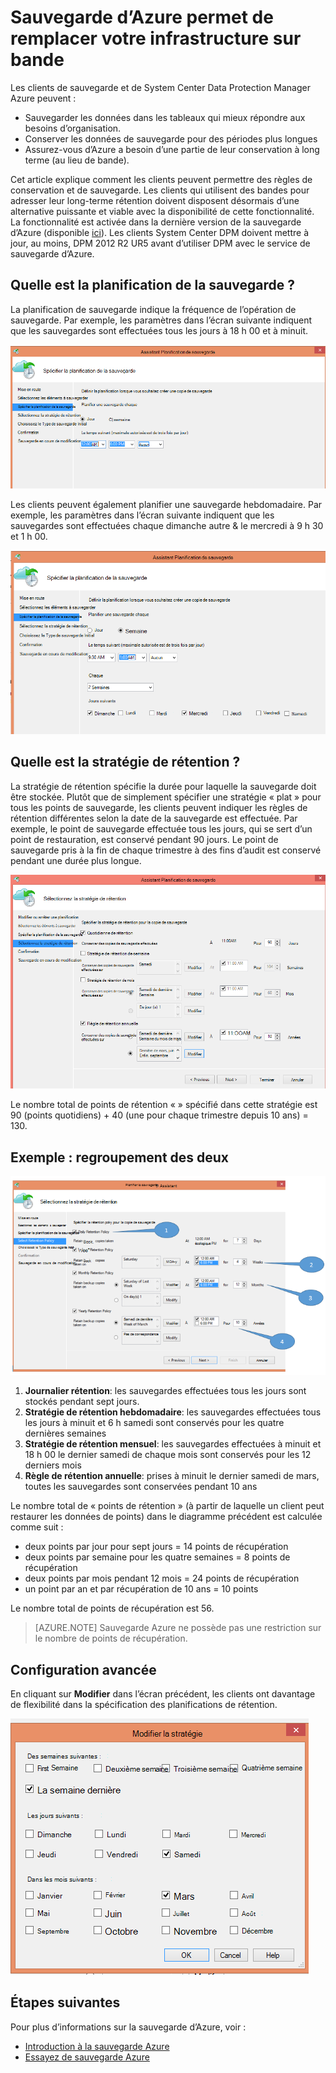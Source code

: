 <properties
   pageTitle="Sauvegarde d’Azure permet de remplacer votre infrastructure sur bandes | Microsoft Azure"
   description="Découvrez comment sauvegarde Azure fournit une sémantique de type bande qui permet de sauvegarder et de restaurer des données dans Azure"
   services="backup"
   documentationCenter=""
   authors="trinadhk"
   manager="vijayts"
   editor=""/>
<tags
   ms.service="backup"
   ms.devlang="na"
   ms.topic="article"
   ms.tgt_pltfrm="na"
   ms.workload="storage-backup-recovery"
   ms.date="09/27/2016"
   ms.author="jimpark;trinadhk;markgal"/>

# <a name="use-azure-backup-to-replace-your-tape-infrastructure"></a>Sauvegarde d’Azure permet de remplacer votre infrastructure sur bande

Les clients de sauvegarde et de System Center Data Protection Manager Azure peuvent :

- Sauvegarder les données dans les tableaux qui mieux répondre aux besoins d’organisation.
- Conserver les données de sauvegarde pour des périodes plus longues
- Assurez-vous d’Azure a besoin d’une partie de leur conservation à long terme (au lieu de bande).

Cet article explique comment les clients peuvent permettre des règles de conservation et de sauvegarde. Les clients qui utilisent des bandes pour adresser leur long-terme rétention doivent disposent désormais d’une alternative puissante et viable avec la disponibilité de cette fonctionnalité. La fonctionnalité est activée dans la dernière version de la sauvegarde d’Azure (disponible [ici](http://aka.ms/azurebackup_agent)). Les clients System Center DPM doivent mettre à jour, au moins, DPM 2012 R2 UR5 avant d’utiliser DPM avec le service de sauvegarde d’Azure.

## <a name="what-is-the-backup-schedule"></a>Quelle est la planification de la sauvegarde ?
La planification de sauvegarde indique la fréquence de l’opération de sauvegarde. Par exemple, les paramètres dans l’écran suivante indiquent que les sauvegardes sont effectuées tous les jours à 18 h 00 et à minuit.

![Planification quotidienne](./media/backup-azure-backup-cloud-as-tape/dailybackupschedule.png)

Les clients peuvent également planifier une sauvegarde hebdomadaire. Par exemple, les paramètres dans l’écran suivante indiquent que les sauvegardes sont effectuées chaque dimanche autre & le mercredi à 9 h 30 et 1 h 00.

![Planification hebdomadaire](./media/backup-azure-backup-cloud-as-tape/weeklybackupschedule.png)

## <a name="what-is-the-retention-policy"></a>Quelle est la stratégie de rétention ?
La stratégie de rétention spécifie la durée pour laquelle la sauvegarde doit être stockée. Plutôt que de simplement spécifier une stratégie « plat » pour tous les points de sauvegarde, les clients peuvent indiquer les règles de rétention différentes selon la date de la sauvegarde est effectuée. Par exemple, le point de sauvegarde effectuée tous les jours, qui se sert d’un point de restauration, est conservé pendant 90 jours. Le point de sauvegarde pris à la fin de chaque trimestre à des fins d’audit est conservé pendant une durée plus longue.

![Stratégie de rétention](./media/backup-azure-backup-cloud-as-tape/retentionpolicy.png)

Le nombre total de points de rétention « » spécifié dans cette stratégie est 90 (points quotidiens) + 40 (une pour chaque trimestre depuis 10 ans) = 130.

## <a name="example--putting-both-together"></a>Exemple : regroupement des deux

![Exemple d’écran](./media/backup-azure-backup-cloud-as-tape/samplescreen.png)

1. **Journalier rétention**: les sauvegardes effectuées tous les jours sont stockés pendant sept jours.
2. **Stratégie de rétention hebdomadaire**: les sauvegardes effectuées tous les jours à minuit et 6 h samedi sont conservés pour les quatre dernières semaines
3. **Stratégie de rétention mensuel**: les sauvegardes effectuées à minuit et 18 h 00 le dernier samedi de chaque mois sont conservés pour les 12 derniers mois
4. **Règle de rétention annuelle**: prises à minuit le dernier samedi de mars, toutes les sauvegardes sont conservées pendant 10 ans

Le nombre total de « points de rétention » (à partir de laquelle un client peut restaurer les données de points) dans le diagramme précédent est calculée comme suit :

- deux points par jour pour sept jours = 14 points de récupération
- deux points par semaine pour les quatre semaines = 8 points de récupération
- deux points par mois pendant 12 mois = 24 points de récupération
- un point par an et par récupération de 10 ans = 10 points

Le nombre total de points de récupération est 56.

> [AZURE.NOTE] Sauvegarde Azure ne possède pas une restriction sur le nombre de points de récupération.

## <a name="advanced-configuration"></a>Configuration avancée
En cliquant sur **Modifier** dans l’écran précédent, les clients ont davantage de flexibilité dans la spécification des planifications de rétention.

![Modifier](./media/backup-azure-backup-cloud-as-tape/modify.png)

## <a name="next-steps"></a>Étapes suivantes
Pour plus d’informations sur la sauvegarde d’Azure, voir :

- [Introduction à la sauvegarde Azure](backup-introduction-to-azure-backup.md)
- [Essayez de sauvegarde Azure](backup-try-azure-backup-in-10-mins.md)

